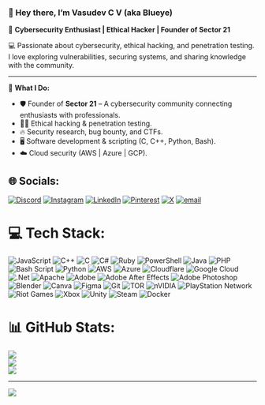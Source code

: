 ### 👋 Hey there, I’m **Vasudev C V** (aka **Blueye**)  
🔐 **Cybersecurity Enthusiast | Ethical Hacker | Founder of Sector 21**  

💻 Passionate about cybersecurity, ethical hacking, and penetration testing. I love exploring vulnerabilities, securing systems, and sharing knowledge with the community.  

---

🚀 **What I Do:**  
- 🛡️ Founder of **Sector 21** – A cybersecurity community connecting enthusiasts with professionals.  
- 🏴‍☠️ Ethical hacking & penetration testing.  
- 🔥 Security research, bug bounty, and CTFs.  
- 🖥️ Software development & scripting (C, C++, Python, Bash).  
- ☁️ Cloud security (AWS | Azure | GCP).




## 🌐 Socials:
[![Discord](https://img.shields.io/badge/Discord-%237289DA.svg?logo=discord&logoColor=white)](https://discord.gg/https://discord.gg/sector21) [![Instagram](https://img.shields.io/badge/Instagram-%23E4405F.svg?logo=Instagram&logoColor=white)](https://instagram.com/capturing_hero) [![LinkedIn](https://img.shields.io/badge/LinkedIn-%230077B5.svg?logo=linkedin&logoColor=white)](https://linkedin.com/in/https://www.linkedin.com/in/vasudevcv) [![Pinterest](https://img.shields.io/badge/Pinterest-%23E60023.svg?logo=Pinterest&logoColor=white)](https://pinterest.com/https://pin.it/2MpYy8WTq) [![X](https://img.shields.io/badge/X-black.svg?logo=X&logoColor=white)](https://x.com/https://x.com/BlueEye49138680?t=o5CLOc-jeV4HlIX5G2nOyw&s=09) [![email](https://img.shields.io/badge/Email-D14836?logo=gmail&logoColor=white)](mailto:blueye.0x@gmail.com) 

# 💻 Tech Stack:
![JavaScript](https://img.shields.io/badge/javascript-%23323330.svg?style=flat-square&logo=javascript&logoColor=%23F7DF1E) 
![C++](https://img.shields.io/badge/c++-%2300599C.svg?style=flat-square&logo=c%2B%2B&logoColor=white) 
![C](https://img.shields.io/badge/c-%2300599C.svg?style=flat-square&logo=c&logoColor=white) 
![C#](https://img.shields.io/badge/c%23-%23239120.svg?style=flat-square&logo=csharp&logoColor=white) 
![Ruby](https://img.shields.io/badge/ruby-%23CC342D.svg?style=flat-square&logo=ruby&logoColor=white) 
![PowerShell](https://img.shields.io/badge/PowerShell-%235391FE.svg?style=flat-square&logo=powershell&logoColor=white) 
![Java](https://img.shields.io/badge/java-%23ED8B00.svg?style=flat-square&logo=openjdk&logoColor=white) 
![PHP](https://img.shields.io/badge/php-%23777BB4.svg?style=flat-square&logo=php&logoColor=white) 
![Bash Script](https://img.shields.io/badge/bash_script-%23121011.svg?style=flat-square&logo=gnu-bash&logoColor=white) 
![Python](https://img.shields.io/badge/python-3670A0?style=flat-square&logo=python&logoColor=ffdd54) 
![AWS](https://img.shields.io/badge/AWS-%23FF9900.svg?style=flat-square&logo=amazon-aws&logoColor=white) 
![Azure](https://img.shields.io/badge/azure-%230072C6.svg?style=flat-square&logo=microsoftazure&logoColor=white) 
![Cloudflare](https://img.shields.io/badge/Cloudflare-F38020?style=flat-square&logo=Cloudflare&logoColor=white) 
![Google Cloud](https://img.shields.io/badge/GoogleCloud-%234285F4.svg?style=flat-square&logo=google-cloud&logoColor=white) 
![.Net](https://img.shields.io/badge/.NET-5C2D91?style=flat-square&logo=.net&logoColor=white) 
![Apache](https://img.shields.io/badge/apache-%23D42029.svg?style=flat-square&logo=apache&logoColor=white) 
![Adobe](https://img.shields.io/badge/adobe-%23FF0000.svg?style=flat-square&logo=adobe&logoColor=white) 
![Adobe After Effects](https://img.shields.io/badge/Adobe%20After%20Effects-9999FF.svg?style=flat-square&logo=Adobe%20After%20Effects&logoColor=white) 
![Adobe Photoshop](https://img.shields.io/badge/adobe%20photoshop-%2331A8FF.svg?style=flat-square&logo=adobe%20photoshop&logoColor=white) 
![Blender](https://img.shields.io/badge/blender-%23F5792A.svg?style=flat-square&logo=blender&logoColor=white) 
![Canva](https://img.shields.io/badge/Canva-%2300C4CC.svg?style=flat-square&logo=Canva&logoColor=white) 
![Figma](https://img.shields.io/badge/figma-%23F24E1E.svg?style=flat-square&logo=figma&logoColor=white) 
![Git](https://img.shields.io/badge/git-%23F05033.svg?style=flat-square&logo=git&logoColor=white) 
![TOR](https://img.shields.io/badge/tor-%237E4798.svg?style=flat-square&logo=tor-project&logoColor=white) 
![nVIDIA](https://img.shields.io/badge/nVIDIA-%2376B900.svg?style=flat-square&logo=nVIDIA&logoColor=white) 
![PlayStation Network](https://img.shields.io/badge/PSN-%230070D1.svg?style=flat-square&logo=Playstation&logoColor=white) 
![Riot Games](https://img.shields.io/badge/riotgames-D32936.svg?style=flat-square&logo=riotgames&logoColor=white) 
![Xbox](https://img.shields.io/badge/xbox-%23107C10.svg?style=flat-square&logo=xbox&logoColor=white) 
![Unity](https://img.shields.io/badge/unity-%23000000.svg?style=flat-square&logo=unity&logoColor=white) 
![Steam](https://img.shields.io/badge/steam-%23000000.svg?style=flat-square&logo=steam&logoColor=white) 
![Docker](https://img.shields.io/badge/docker-%230db7ed.svg?style=flat-square&logo=docker&logoColor=white)

# 📊 GitHub Stats:
![](https://github-readme-stats.vercel.app/api?username=vasudevcv&theme=blue_navy&hide_border=true&include_all_commits=true&count_private=true)<br/>
![](https://nirzak-streak-stats.vercel.app/?user=vasudevcv&theme=blue_navy&hide_border=true)<br/>
![](https://github-readme-stats.vercel.app/api/top-langs/?username=vasudevcv&theme=blue_navy&hide_border=true&include_all_commits=true&count_private=true&layout=compact)

---
[![](https://visitcount.itsvg.in/api?id=vasudevcv&icon=0&color=0)](https://visitcount.itsvg.in)

<!-- Proudly created with GPRM ( https://gprm.itsvg.in ) -->


